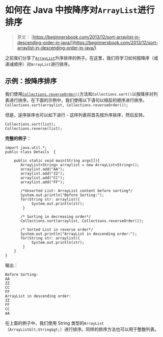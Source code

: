 # 如何在 Java 中按降序对`ArrayList`进行排序

> 原文： [https://beginnersbook.com/2013/12/sort-arraylist-in-descending-order-in-java/](https://beginnersbook.com/2013/12/sort-arraylist-in-descending-order-in-java/)

之前我们分享了[`ArrayList`](https://beginnersbook.com/2013/12/how-to-sort-arraylist-in-java/)升序排序的例子。在这里，我们将学习如何按降序（或递减顺序）对`ArrayList`进行排序。

## 示例：按降序排序

我们使用[`Collections.reverseOrder()`](https://docs.oracle.com/javase/6/docs/api/java/util/Collections.html#reverseOrder())方法和`Collections.sort()`以按降序对列表进行排序。在下面的示例中，我们使用以下语句以相反的顺序进行排序。
`Collections.sort(arraylist, Collections.reverseOrder());`

但是，逆序排序也可以如下进行 - 这样列表将首先按升序排序，然后反转。

```
Collections.sort(list);
Collections.reverse(list);
```

**完整的例子：**

```
import java.util.*;
public class Details  {

	public static void main(String args[]){
	   ArrayList<String> arraylist = new ArrayList<String>();
	   arraylist.add("AA");
	   arraylist.add("ZZ");
	   arraylist.add("CC");
	   arraylist.add("FF");

	   /*Unsorted List: ArrayList content before sorting*/
	   System.out.println("Before Sorting:");
	   for(String str: arraylist){
			System.out.println(str);
		}

	   /* Sorting in decreasing order*/
	   Collections.sort(arraylist, Collections.reverseOrder());

	   /* Sorted List in reverse order*/
	   System.out.println("ArrayList in descending order:");
	   for(String str: arraylist){
			System.out.println(str);
		}
	}
}
```

输出：

```
Before Sorting:
AA
ZZ
CC
FF
ArrayList in descending order:
ZZ
FF
CC
AA
```

在上面的例子中，我们使用 String 类型的`ArrayList`（`ArrayList&lt;String&gt;`）进行排序。同样的排序方法也可以用于整数列表。